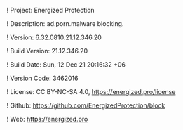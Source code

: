 ! Project: Energized Protection

! Description: ad.porn.malware blocking.

! Version: 6.32.0810.21.12.346.20

! Build Version: 21.12.346.20

! Build Date: Sun, 12 Dec 21 20:16:32 +06

! Version Code: 3462016

! License: CC BY-NC-SA 4.0, https://energized.pro/license

! Github: https://github.com/EnergizedProtection/block

! Web: https://energized.pro
